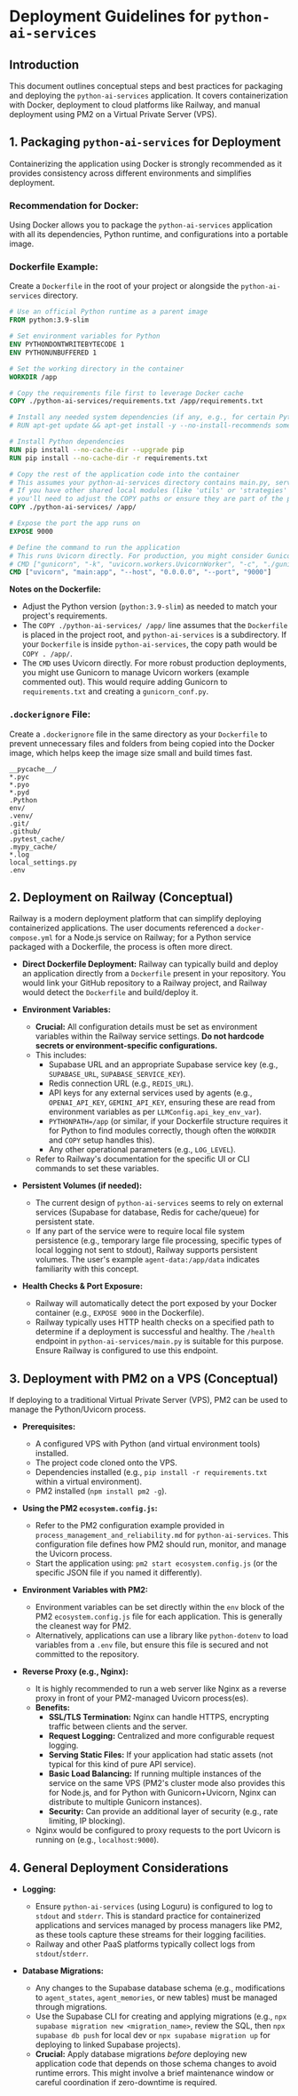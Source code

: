 # Deployment Guidelines for `python-ai-services`

## Introduction

This document outlines conceptual steps and best practices for packaging and deploying the `python-ai-services` application. It covers containerization with Docker, deployment to cloud platforms like Railway, and manual deployment using PM2 on a Virtual Private Server (VPS).

## 1. Packaging `python-ai-services` for Deployment

Containerizing the application using Docker is strongly recommended as it provides consistency across different environments and simplifies deployment.

### Recommendation for Docker:
Using Docker allows you to package the `python-ai-services` application with all its dependencies, Python runtime, and configurations into a portable image.

### Dockerfile Example:
Create a `Dockerfile` in the root of your project or alongside the `python-ai-services` directory.

```dockerfile
# Use an official Python runtime as a parent image
FROM python:3.9-slim

# Set environment variables for Python
ENV PYTHONDONTWRITEBYTECODE 1
ENV PYTHONUNBUFFERED 1

# Set the working directory in the container
WORKDIR /app

# Copy the requirements file first to leverage Docker cache
COPY ./python-ai-services/requirements.txt /app/requirements.txt

# Install any needed system dependencies (if any, e.g., for certain Python packages)
# RUN apt-get update && apt-get install -y --no-install-recommends some-package && rm -rf /var/lib/apt/lists/*

# Install Python dependencies
RUN pip install --no-cache-dir --upgrade pip
RUN pip install --no-cache-dir -r requirements.txt

# Copy the rest of the application code into the container
# This assumes your python-ai-services directory contains main.py, services/, types/, etc.
# If you have other shared local modules (like 'utils' or 'strategies' at the project root),
# you'll need to adjust the COPY paths or ensure they are part of the python-ai-services structure.
COPY ./python-ai-services/ /app/

# Expose the port the app runs on
EXPOSE 9000

# Define the command to run the application
# This runs Uvicorn directly. For production, you might consider Gunicorn as a process manager in front of Uvicorn workers.
# CMD ["gunicorn", "-k", "uvicorn.workers.UvicornWorker", "-c", "./gunicorn_conf.py", "main:app"]
CMD ["uvicorn", "main:app", "--host", "0.0.0.0", "--port", "9000"]
```

**Notes on the Dockerfile:**
*   Adjust the Python version (`python:3.9-slim`) as needed to match your project's requirements.
*   The `COPY ./python-ai-services/ /app/` line assumes that the `Dockerfile` is placed in the project root, and `python-ai-services` is a subdirectory. If your `Dockerfile` is inside `python-ai-services`, the copy path would be `COPY . /app/`.
*   The `CMD` uses Uvicorn directly. For more robust production deployments, you might use Gunicorn to manage Uvicorn workers (example commented out). This would require adding Gunicorn to `requirements.txt` and creating a `gunicorn_conf.py`.

### `.dockerignore` File:
Create a `.dockerignore` file in the same directory as your `Dockerfile` to prevent unnecessary files and folders from being copied into the Docker image, which helps keep the image size small and build times fast.

```
__pycache__/
*.pyc
*.pyo
*.pyd
.Python
env/
.venv/
.git/
.github/
.pytest_cache/
.mypy_cache/
*.log
local_settings.py
.env
```

## 2. Deployment on Railway (Conceptual)

Railway is a modern deployment platform that can simplify deploying containerized applications. The user documents referenced a `docker-compose.yml` for a Node.js service on Railway; for a Python service packaged with a Dockerfile, the process is often more direct.

*   **Direct Dockerfile Deployment:** Railway can typically build and deploy an application directly from a `Dockerfile` present in your repository. You would link your GitHub repository to a Railway project, and Railway would detect the `Dockerfile` and build/deploy it.

*   **Environment Variables:**
    *   **Crucial:** All configuration details must be set as environment variables within the Railway service settings. **Do not hardcode secrets or environment-specific configurations.**
    *   This includes:
        *   Supabase URL and an appropriate Supabase service key (e.g., `SUPABASE_URL`, `SUPABASE_SERVICE_KEY`).
        *   Redis connection URL (e.g., `REDIS_URL`).
        *   API keys for any external services used by agents (e.g., `OPENAI_API_KEY`, `GEMINI_API_KEY`, ensuring these are read from environment variables as per `LLMConfig.api_key_env_var`).
        *   `PYTHONPATH=/app` (or similar, if your Dockerfile structure requires it for Python to find modules correctly, though often the `WORKDIR` and `COPY` setup handles this).
        *   Any other operational parameters (e.g., `LOG_LEVEL`).
    *   Refer to Railway's documentation for the specific UI or CLI commands to set these variables.

*   **Persistent Volumes (if needed):**
    *   The current design of `python-ai-services` seems to rely on external services (Supabase for database, Redis for cache/queue) for persistent state.
    *   If any part of the service were to require local file system persistence (e.g., temporary large file processing, specific types of local logging not sent to stdout), Railway supports persistent volumes. The user's example `agent-data:/app/data` indicates familiarity with this concept.

*   **Health Checks & Port Exposure:**
    *   Railway will automatically detect the port exposed by your Docker container (e.g., `EXPOSE 9000` in the Dockerfile).
    *   Railway typically uses HTTP health checks on a specified path to determine if a deployment is successful and healthy. The `/health` endpoint in `python-ai-services/main.py` is suitable for this purpose. Ensure Railway is configured to use this endpoint.

## 3. Deployment with PM2 on a VPS (Conceptual)

If deploying to a traditional Virtual Private Server (VPS), PM2 can be used to manage the Python/Uvicorn process.

*   **Prerequisites:**
    *   A configured VPS with Python (and virtual environment tools) installed.
    *   The project code cloned onto the VPS.
    *   Dependencies installed (e.g., `pip install -r requirements.txt` within a virtual environment).
    *   PM2 installed (`npm install pm2 -g`).

*   **Using the PM2 `ecosystem.config.js`:**
    *   Refer to the PM2 configuration example provided in `process_management_and_reliability.md` for `python-ai-services`. This configuration file defines how PM2 should run, monitor, and manage the Uvicorn process.
    *   Start the application using: `pm2 start ecosystem.config.js` (or the specific JSON file if you named it differently).

*   **Environment Variables with PM2:**
    *   Environment variables can be set directly within the `env` block of the PM2 `ecosystem.config.js` file for each application. This is generally the cleanest way for PM2.
    *   Alternatively, applications can use a library like `python-dotenv` to load variables from a `.env` file, but ensure this file is secured and not committed to the repository.

*   **Reverse Proxy (e.g., Nginx):**
    *   It is highly recommended to run a web server like Nginx as a reverse proxy in front of your PM2-managed Uvicorn process(es).
    *   **Benefits:**
        *   **SSL/TLS Termination:** Nginx can handle HTTPS, encrypting traffic between clients and the server.
        *   **Request Logging:** Centralized and more configurable request logging.
        *   **Serving Static Files:** If your application had static assets (not typical for this kind of pure API service).
        *   **Basic Load Balancing:** If running multiple instances of the service on the same VPS (PM2's cluster mode also provides this for Node.js, and for Python with Gunicorn+Uvicorn, Nginx can distribute to multiple Gunicorn instances).
        *   **Security:** Can provide an additional layer of security (e.g., rate limiting, IP blocking).
    *   Nginx would be configured to proxy requests to the port Uvicorn is running on (e.g., `localhost:9000`).

## 4. General Deployment Considerations

*   **Logging:**
    *   Ensure `python-ai-services` (using Loguru) is configured to log to `stdout` and `stderr`. This is standard practice for containerized applications and services managed by process managers like PM2, as these tools capture these streams for their logging facilities.
    *   Railway and other PaaS platforms typically collect logs from `stdout`/`stderr`.

*   **Database Migrations:**
    *   Any changes to the Supabase database schema (e.g., modifications to `agent_states`, `agent_memories`, or new tables) must be managed through migrations.
    *   Use the Supabase CLI for creating and applying migrations (e.g., `npx supabase migration new <migration_name>`, review the SQL, then `npx supabase db push` for local dev or `npx supabase migration up` for deploying to linked Supabase projects).
    *   **Crucial:** Apply database migrations *before* deploying new application code that depends on those schema changes to avoid runtime errors. This might involve a brief maintenance window or careful coordination if zero-downtime is required.
